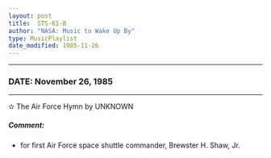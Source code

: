 ```yaml
---
layout: post
title:  STS-61-B
author: "NASA: Music to Wake Up By"
type: MusicPlaylist
date_modified: 1985-11-26
---
```


----
### DATE: November 26, 1985
----
✫ The Air Force Hymn by UNKNOWN

##### Comment:
* for first Air Force space shuttle commander, Brewster H. Shaw, Jr.
